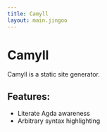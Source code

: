 ```yaml
---
title: Camyll
layout: main.jingoo
---
```

# Camyll

Camyll is a static site generator.

## Features:

- Literate Agda awareness
- Arbitrary syntax highlighting

